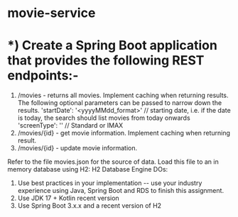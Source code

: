 # movie-service

*) Create a Spring Boot application that provides the following REST endpoints:-
==============================================================================
1) /movies - returns all movies. Implement caching when returning results.
The following optional parameters can be passed to narrow down the results.
'startDate': '<yyyyMMdd_format>' // starting date, i.e. if the date is today, the search should list movies from today onwards
'screenType': '<string>' // Standard or IMAX
2) /movies/{id} - get movie information. Implement caching when returning result.
3) /movies/{id} - update movie information.

Refer to the file movies.json for the source of data. Load this file to an in memory database using H2: H2 Database Engine
DOs:
1. Use best practices in your implementation -- use your industry experience using Java, Spring Boot and RDS to finish this assignment.
2. Use JDK 17 + Kotlin recent version
3. Use Spring Boot 3.x.x and a recent version of H2

